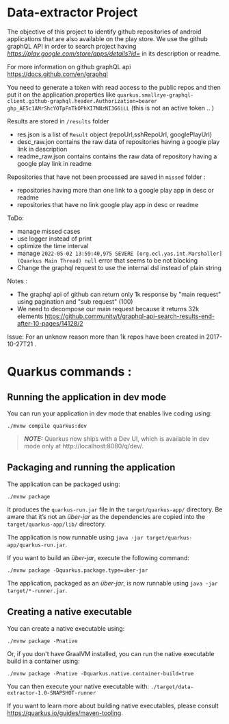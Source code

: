 Data-extractor Project
==
The objective of this project to identify github repositories of android applications that are also available on the play store.
We use the github graphQL API in order to search project having _https://play.google.com/store/apps/details?id=_ in its
description or readme.

For more information on github graphQL api 
https://docs.github.com/en/graphql

You need to generate a token with read access to the public repos and then put it on the application.properties like
`quarkus.smallrye-graphql-client.github-graphql.header.Authorization=bearer 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` 
(this is not an active token .. )

Results are stored in `/results` folder
* res.json is a list of `Result` object (repoUrl,sshRepoUrl, googlePlayUrl)
* desc_raw.jon contains the raw data of repositories having a google play link in description
* readme_raw.json contains contains the raw data of repository having a google play link in readme

Repositories that have not been processed are saved in `missed` folder :
* repositories having more than one link to a google play app in desc or readme 
* repositories that have no link google play app in desc or readme

ToDo:
* manage missed cases
* use logger instead of print
* optimize the time interval 
* manage `2022-05-02 13:59:40,975 SEVERE [org.ecl.yas.int.Marshaller] (Quarkus Main Thread) null` 
error that seems to be not blocking
* Change the graphql request to use the internal dsl instead of plain string

Notes :
* The graphql api of github can return only 1k response by "main request" using pagination and "sub request" (100)
* We need to decompose our main request because it returns 32k elements 
https://github.community/t/graphql-api-search-results-end-after-10-pages/14128/2

Issue:
For an unknow reason more than 1k repos have been created in 2017-10-27T21 .


# Quarkus commands : 
## Running the application in dev mode

You can run your application in dev mode that enables live coding using:

```shell script
./mvnw compile quarkus:dev
```

> **_NOTE:_**  Quarkus now ships with a Dev UI, which is available in dev mode only at http://localhost:8080/q/dev/.

## Packaging and running the application

The application can be packaged using:

```shell script
./mvnw package
```

It produces the `quarkus-run.jar` file in the `target/quarkus-app/` directory. Be aware that it’s not an _über-jar_ as
the dependencies are copied into the `target/quarkus-app/lib/` directory.

The application is now runnable using `java -jar target/quarkus-app/quarkus-run.jar`.

If you want to build an _über-jar_, execute the following command:

```shell script
./mvnw package -Dquarkus.package.type=uber-jar
```

The application, packaged as an _über-jar_, is now runnable using `java -jar target/*-runner.jar`.

## Creating a native executable

You can create a native executable using:

```shell script
./mvnw package -Pnative
```

Or, if you don't have GraalVM installed, you can run the native executable build in a container using:

```shell script
./mvnw package -Pnative -Dquarkus.native.container-build=true
```

You can then execute your native executable with: `./target/data-extractor-1.0-SNAPSHOT-runner`

If you want to learn more about building native executables, please consult https://quarkus.io/guides/maven-tooling.


